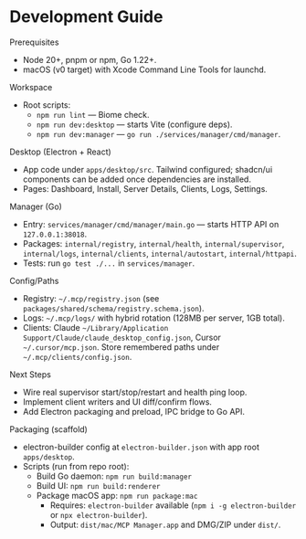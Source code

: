 # Development Guide

Prerequisites
- Node 20+, pnpm or npm, Go 1.22+.
- macOS (v0 target) with Xcode Command Line Tools for launchd.

Workspace
- Root scripts:
  - `npm run lint` — Biome check.
  - `npm run dev:desktop` — starts Vite (configure deps).
  - `npm run dev:manager` — `go run ./services/manager/cmd/manager`.

Desktop (Electron + React)
- App code under `apps/desktop/src`. Tailwind configured; shadcn/ui components can be added once dependencies are installed.
- Pages: Dashboard, Install, Server Details, Clients, Logs, Settings.

Manager (Go)
- Entry: `services/manager/cmd/manager/main.go` — starts HTTP API on `127.0.0.1:38018`.
- Packages: `internal/registry`, `internal/health`, `internal/supervisor`, `internal/logs`, `internal/clients`, `internal/autostart`, `internal/httpapi`.
- Tests: run `go test ./...` in `services/manager`.

Config/Paths
- Registry: `~/.mcp/registry.json` (see `packages/shared/schema/registry.schema.json`).
- Logs: `~/.mcp/logs/` with hybrid rotation (128MB per server, 1GB total).
- Clients: Claude `~/Library/Application Support/Claude/claude_desktop_config.json`, Cursor `~/.cursor/mcp.json`. Store remembered paths under `~/.mcp/clients/config.json`.

Next Steps
- Wire real supervisor start/stop/restart and health ping loop.
- Implement client writers and UI diff/confirm flows.
- Add Electron packaging and preload, IPC bridge to Go API.

Packaging (scaffold)
- electron-builder config at `electron-builder.json` with app root `apps/desktop`.
- Scripts (run from repo root):
  - Build Go daemon: `npm run build:manager`
  - Build UI: `npm run build:renderer`
  - Package macOS app: `npm run package:mac`
    - Requires: `electron-builder` available (`npm i -g electron-builder` or `npx electron-builder`).
    - Output: `dist/mac/MCP Manager.app` and DMG/ZIP under `dist/`.

